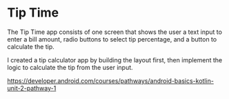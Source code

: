 # Tip Time
The Tip Time app consists of one screen that shows the user a text input to enter a bill amount, radio buttons to select tip percentage, and a button to calculate the tip.

I created a tip calculator app by building the layout first, then implement the logic to calculate the tip from the user input.

https://developer.android.com/courses/pathways/android-basics-kotlin-unit-2-pathway-1
